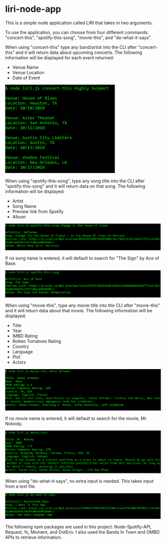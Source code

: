 # liri-node-app

This is a simple node application called LIRI that takes in two arguments.

To use the application, you can choose from four different commands: "concert-this", "spotify-this-song", "movie-this", and "do-what-it-says".

When using "concert-this" type any band/artist into the CLI after "concert-this" and it will return data about upcoming concerts. The following information will be displayed for each event returned:
  * Venue Name
  * Venue Location
  * Date of Event
  
![concert-this image](images/concert-this.png)

When using "spotify-this-song", type any song title into the CLI after "spotify-this-song" and it will return data on that song. The following information will be displayed:
  * Artist
  * Song Name
  * Preview link from Spotify
  * Album 
  
![spotify-this-song image 2](images/spotify-this-song2.png)

If no song name is entered, it will default to search for "The Sign" by Ace of Base.

![spotify-this-song image](images/spotify-this-song-none.png)

When using "movie-this", type any movie title into the CLI after "movie-this" and it will return data about that movie. The following information will be displayed:
 * Title
 * Year
 * IMBD Rating
 * Rotten Tomatoes Rating
 * Country
 * Language
 * Plot
 * Actors
 
![movie-this](images/movie-this.png)

If no movie name is entered, it will default to search for the movie, Mr. Nobody.

![movie-this image 2](images/movie-this-none2.png)

When using "do-what-it-says", no extra input is needed. This takes input from a text file.

![do-what-it-says image](images/do-what-it-says.png)




The following npm packages are used in this project: Node-Spotify-API, Request, fs, Moment, and DotEnv.
I also used the Bands In Town and OMBD APIs to retrieve information.

